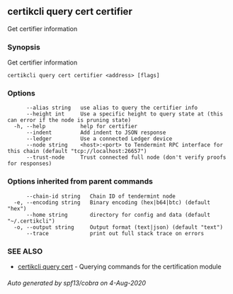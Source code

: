 ## certikcli query cert certifier

Get certifier information

### Synopsis

Get certifier information

```
certikcli query cert certifier <address> [flags]
```

### Options

```
      --alias string   use alias to query the certifier info
      --height int     Use a specific height to query state at (this can error if the node is pruning state)
  -h, --help           help for certifier
      --indent         Add indent to JSON response
      --ledger         Use a connected Ledger device
      --node string    <host>:<port> to Tendermint RPC interface for this chain (default "tcp://localhost:26657")
      --trust-node     Trust connected full node (don't verify proofs for responses)
```

### Options inherited from parent commands

```
      --chain-id string   Chain ID of tendermint node
  -e, --encoding string   Binary encoding (hex|b64|btc) (default "hex")
      --home string       directory for config and data (default "~/.certikcli")
  -o, --output string     Output format (text|json) (default "text")
      --trace             print out full stack trace on errors
```

### SEE ALSO

* [certikcli query cert](certikcli_query_cert.md)	 - Querying commands for the certification module

###### Auto generated by spf13/cobra on 4-Aug-2020
